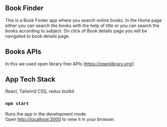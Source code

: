 ## Book Finder

This is a Book Finder app where you search online books. In the Home page either you can search the books with the help of title or you can search the books according to subject. On click of Book details page you will be navigated to book details page.

## Books APIs

In this we used open library free APIs (https://openlibrary.org/)

## App Tech Stack

React, Tailwind CSS, redux toolkit

### `npm start`

Runs the app in the development mode.\
Open [http://localhost:3000](http://localhost:3000) to view it in your browser.


